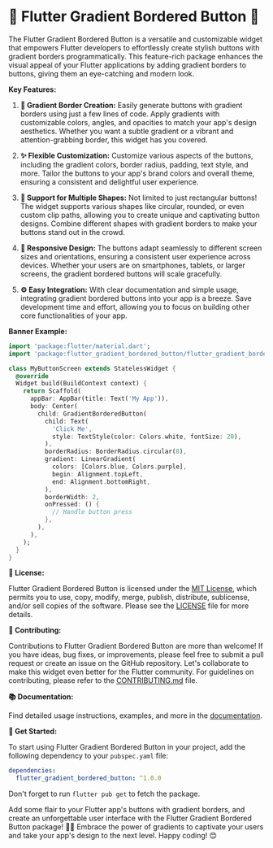# 🌈 Flutter Gradient Bordered Button 🌈

The Flutter Gradient Bordered Button is a versatile and customizable widget that empowers Flutter developers to effortlessly create stylish buttons with gradient borders programmatically. This feature-rich package enhances the visual appeal of your Flutter applications by adding gradient borders to buttons, giving them an eye-catching and modern look.

**Key Features:**

1. **🎨 Gradient Border Creation:** Easily generate buttons with gradient borders using just a few lines of code. Apply gradients with customizable colors, angles, and opacities to match your app's design aesthetics. Whether you want a subtle gradient or a vibrant and attention-grabbing border, this widget has you covered.

2. **✨ Flexible Customization:** Customize various aspects of the buttons, including the gradient colors, border radius, padding, text style, and more. Tailor the buttons to your app's brand colors and overall theme, ensuring a consistent and delightful user experience.

3. **🔳 Support for Multiple Shapes:** Not limited to just rectangular buttons! The widget supports various shapes like circular, rounded, or even custom clip paths, allowing you to create unique and captivating button designs. Combine different shapes with gradient borders to make your buttons stand out in the crowd.

4. **📱 Responsive Design:** The buttons adapt seamlessly to different screen sizes and orientations, ensuring a consistent user experience across devices. Whether your users are on smartphones, tablets, or larger screens, the gradient bordered buttons will scale gracefully.

5. **⚙️ Easy Integration:** With clear documentation and simple usage, integrating gradient bordered buttons into your app is a breeze. Save development time and effort, allowing you to focus on building other core functionalities of your app.

**Banner Example:**

```dart
import 'package:flutter/material.dart';
import 'package:flutter_gradient_bordered_button/flutter_gradient_bordered_button.dart';

class MyButtonScreen extends StatelessWidget {
  @override
  Widget build(BuildContext context) {
    return Scaffold(
      appBar: AppBar(title: Text('My App')),
      body: Center(
        child: GradientBorderedButton(
          child: Text(
            'Click Me',
            style: TextStyle(color: Colors.white, fontSize: 20),
          ),
          borderRadius: BorderRadius.circular(8),
          gradient: LinearGradient(
            colors: [Colors.blue, Colors.purple],
            begin: Alignment.topLeft,
            end: Alignment.bottomRight,
          ),
          borderWidth: 2,
          onPressed: () {
            // Handle button press
          },
        ),
      ),
    );
  }
}
```

**📝 License:**

Flutter Gradient Bordered Button is licensed under the [MIT License](https://opensource.org/licenses/MIT), which permits you to use, copy, modify, merge, publish, distribute, sublicense, and/or sell copies of the software. Please see the [LICENSE](link-to-license-file) file for more details.

**🤝 Contributing:**

Contributions to Flutter Gradient Bordered Button are more than welcome! If you have ideas, bug fixes, or improvements, please feel free to submit a pull request or create an issue on the GitHub repository. Let's collaborate to make this widget even better for the Flutter community. For guidelines on contributing, please refer to the [CONTRIBUTING.md](link-to-contributing-file) file.

**📚 Documentation:**

Find detailed usage instructions, examples, and more in the [documentation](link-to-documentation).

**🚀 Get Started:**

To start using Flutter Gradient Bordered Button in your project, add the following dependency to your `pubspec.yaml` file:

```yaml
dependencies:
  flutter_gradient_bordered_button: ^1.0.0
```

Don't forget to run `flutter pub get` to fetch the package.

Add some flair to your Flutter app's buttons with gradient borders, and create an unforgettable user interface with the Flutter Gradient Bordered Button package! 💫🚀 Embrace the power of gradients to captivate your users and take your app's design to the next level. Happy coding! 😊
